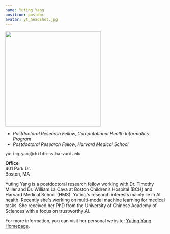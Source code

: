 ```yaml
---
name: Yuting Yang
position: postdoc
avatar: yt_headshot.jpg
---
```


<img width="300" src="{{site.baseurl}}/images/people/{{page.avatar}}" data-action="zoom">

- _Postdoctoral Research Fellow, Computational Health Informatics Program_<br>
- _Postdoctoral Research Fellow, Harvard Medical School_

<i class="fa fa-envelope-o"></i> `yuting.yang@childrens.harvard.edu`

**Office**<br>
401 Park Dr.<br>
Boston, MA

Yuting Yang is a postdoctoral research fellow working with Dr. Timothy Miller and Dr. William La Cava at Boston Children’s Hospital (BCH) and Harvard Medical School (HMS). Yuting's research interests mainly lie in AI health. Recently she's working on multi-modal machine learning for medical tasks. She received her PhD from the University of Chinese Academy of Sciences with a focus on trustworthy AI.

For more information, you can visit her personal website: [Yuting Yang Homepage](https://yang-yuting.github.io/).
